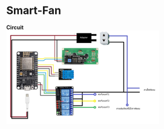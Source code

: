 # Smart-Fan

**Circuit**<br>
<img src="https://raw.githubusercontent.com/Roseedee/Smart-Fan/main/Image/Diagram.jpg" style="width:80%;"/>
